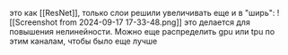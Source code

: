 это как [[ResNet]], только слои решили увеличивать еще и в "ширь":
![[Screenshot from 2024-09-17 17-33-48.png]]
это делается для повышения нелинейности. 
Можно еще распределить gpu или tpu по этим каналам, чтобы было еще лучше